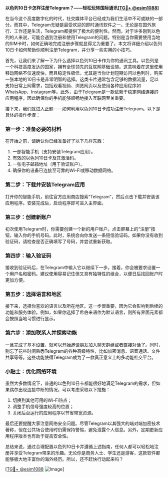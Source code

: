 **以色列10日卡怎样注册Telegram？——轻松玩转国际通讯[[TG💪+ @esim1088](https://t.me/s/esim1088)]**

在当今这个高度数字化的时代，社交媒体平台已经成为我们生活中不可或缺的一部分。而其中，Telegram无疑是最受欢迎的即时通讯软件之一。无论是在国外旅行、工作还是生活，Telegram都提供了极大的便利性。然而，对于许多刚到以色列的人来说，可能会遇到注册和使用Telegram的问题。特别是当你需要使用当地的SIM卡时，如何正确地完成注册步骤就显得尤为重要了。本文将详细介绍以色列10日卡如何帮助你顺利注册Telegram，并分享一些实用的小技巧。

首先，让我们来了解一下为什么选择以色列10日卡作为你的通讯工具。以色列是一个科技高度发达的国家，拥有全球领先的互联网基础设施。这意味着在这里使用移动网络不仅速度快，而且稳定性极佳。尤其是当你计划短期访问以色列时，购买一张本地的10日卡是非常明智的选择。这类卡片通常包含足够的数据流量，足以支持日常上网需求，包括观看视频、浏览网页以及使用各种应用程序如WhatsApp、Instagram等。此外，由于Telegram是一款依赖于稳定网络连接的应用程序，因此确保你的手机能够顺畅地接入互联网至关重要。

接下来，我们就进入正题——如何利用以色列10日卡成功注册Telegram。以下是具体的操作步骤：

### 第一步：准备必要的材料

在开始之前，请确认你已经准备好了以下几样东西：
1. 一部智能手机（支持安装Telegram应用）。
2. 有效的以色列10日卡及其激活码。
3. 一张电子邮箱地址（用于验证账户）。
4. 确保你的设备已连接至可靠的Wi-Fi或移动数据网络。

### 第二步：下载并安装Telegram应用

打开你的智能手机，前往官方应用商店搜索“Telegram”，然后点击下载并安装该应用程序。安装完成后，启动程序即可进入主界面。

### 第三步：创建新账户

初次使用Telegram时，你需要创建一个新的用户账户。点击屏幕上的“注册”按钮，输入你的手机号码。此时，系统会向你发送一条短信验证码。如果你没有收到验证码，请检查是否正确填写了号码，并尝试重新获取。

### 第四步：输入验证码

接收到验证码后，在Telegram中输入它以继续下一步。接着，你会被要求设置一个用户名和密码。建议使用容易记住但又具有独特性的组合，以便日后找回账户时更加方便。

### 第五步：选择语言和地区

接下来，选择你喜欢的语言以及所在地区。这一步很重要，因为它会影响到后续的功能和服务体验。例如，如果你选择了希伯来语作为默认语言，则所有界面元素都会按照当地习惯进行显示。

### 第六步：添加联系人并探索功能

一旦完成了基本设置，就可以开始邀请朋友加入聊天群组或者直接对话了。同时，别忘了花些时间熟悉Telegram的各种高级特性，比如加密消息、语音通话、文件共享等等。这些功能使得Telegram成为了一款真正意义上的多功能社交平台。

### 小贴士：优化网络环境

虽然大多数情况下，普通的以色列10日卡都能很好地满足Telegram的需求，但如果偶尔出现连接中断的情况，可以考虑采取以下措施：
1. 切换到其他可用的Wi-Fi热点；
2. 调整手机信号强度较高的位置；
3. 关闭后台运行的应用程序以节省带宽资源。

最后还要提醒大家注意网络安全问题。尽管Telegram以其强大的端对端加密技术著称，但在公共场合使用时仍需保持警惕，避免泄露个人信息。另外，定期更新应用程序版本也有助于提高安全性。

总结来说，通过合理配置以色列10日卡并遵循上述指南，任何人都可以轻松地注册并享受Telegram带来的乐趣。无论你是商务人士、学生还是游客，这款软件都能够极大地丰富你的海外经历。所以，还不赶快行动起来吗？

[[TG💪+ @esim1088](https://t.me/s/esim1088) ![Image](https://i.postimg.cc/4NQfJmqS/Snipaste-2025-05-13-00-14-12.png)]